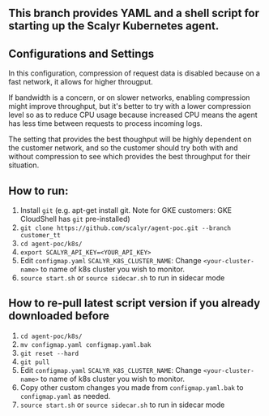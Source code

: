 ## This branch provides YAML and a shell script for starting up the Scalyr Kubernetes agent.

## Configurations and Settings

In this configuration, compression of request data is disabled because on a fast network, it allows for higher
througput.

If bandwidth is a concern, or on slower networks, enabling compression might improve throughput, but it's better
to try with a lower compression level so as to reduce CPU usage because increased CPU means the agent has less time
between requests to process incoming logs.

The setting that provides the best thoughput will be highly dependent on the customer network, and so the customer
should try both with and without compression to see which provides the best throughput for their situation.

## How to run:

1. Install `git` (e.g. apt-get install git.  Note for GKE customers: GKE CloudShell has `git` pre-installed)
2. `git clone https://github.com/scalyr/agent-poc.git --branch customer_tt`
3. `cd agent-poc/k8s/`
4. `export SCALYR_API_KEY=<YOUR_API_KEY>`
5. Edit `configmap.yaml` `SCALYR_K8S_CLUSTER_NAME`: Change `<your-cluster-name>` to name of k8s cluster you wish to monitor.
7. `source start.sh` or `source sidecar.sh` to run in sidecar mode

## How to re-pull latest script version if you already downloaded before

1. `cd agent-poc/k8s/`
2. `mv configmap.yaml configmap.yaml.bak`
3. `git reset --hard`
4. `git pull`
5. Edit `configmap.yaml` `SCALYR_K8S_CLUSTER_NAME`: Change `<your-cluster-name>` to name of k8s cluster you wish to monitor.
7. Copy other custom changes you made from `configmap.yaml.bak` to `configmap.yaml` as needed.
8. `source start.sh` or `source sidecar.sh` to run in sidecar mode

